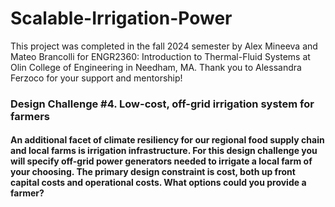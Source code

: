# Scalable-Irrigation-Power

This project was completed in the fall 2024 semester by Alex Mineeva and Mateo Brancolli for ENGR2360: Introduction to Thermal-Fluid Systems at Olin College of Engineering in Needham, MA. Thank you to Alessandra Ferzoco for your support and mentorship!

### Design Challenge #4. Low-cost, off-grid irrigation system for farmers

#### An additional facet of climate resiliency for our regional food supply chain and local farms is irrigation infrastructure.  For this design challenge you will specify off-grid power generators needed to irrigate a local farm of your choosing.  The primary design constraint is cost, both up front capital costs and operational costs.  What options could you provide a farmer?
